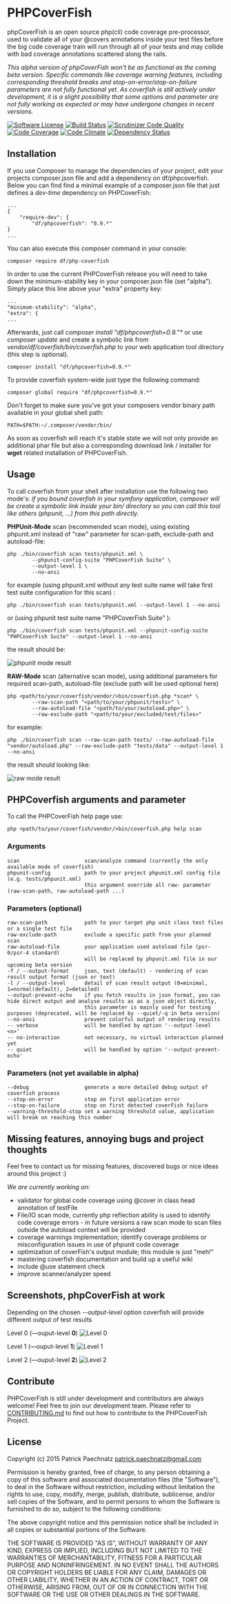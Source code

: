 # PHPCoverFish

phpCoverFish is an open source php(cli) code coverage pre-processor, used to validate all of your @covers annotations inside your test files before the big code coverage train will run through all of your tests and may collide with bad coverage annotations scattered along the rails.

*This alpha version of phpCoverFish won't be as functional as the coming beta version. Specific commands like coverage warning features, including corresponding threshold breaks and stop-on-error/stop-on-failure parameters are not fully functional yet. As coverfish is still actively  under development, it is a slight possibility that some  options and parameter are not fully working as expected or may have undergone changes in recent versions.*

[![Software License](https://img.shields.io/badge/license-MIT-brightgreen.svg)](LICENSE)
[![Build Status](https://travis-ci.org/dunkelfrosch/phpcoverfish.svg?branch=master)](https://travis-ci.org/dunkelfrosch/phpcoverfish)
[![Scrutinizer Code Quality](https://scrutinizer-ci.com/g/dunkelfrosch/phpcoverfish/badges/quality-score.png?b=master)](https://scrutinizer-ci.com/g/dunkelfrosch/phpcoverfish/?branch=master)
[![Code Coverage](https://scrutinizer-ci.com/g/dunkelfrosch/phpcoverfish/badges/coverage.png?b=development)](https://scrutinizer-ci.com/g/dunkelfrosch/phpcoverfish/?branch=master)
[![Code Climate](https://codeclimate.com/repos/55d4ca2de30ba0549200ab11/badges/82c8159eec0691b514b6/gpa.svg)](https://codeclimate.com/repos/55d4ca2de30ba0549200ab11/feed)
[![Dependency Status](https://gemnasium.com/dunkelfrosch/phpcoverfish.svg)](https://gemnasium.com/dunkelfrosch/phpcoverfish)

## Installation

If you use Composer to manage the dependencies of your project, edit your projects composer.json file and add a dependency on df/phpcoverfish.
Below you can find find a minimal example of a composer.json file that just defines a *dev-time* dependency on PHPCoverFish:

    ...
    {
        "require-dev": {
            "df/phpcoverfish": "0.9.*"
    }
    ...
 
You can also execute this composer command in your console:

    composer require df/php-coverfish

In order to use the current PHPCoverFish release you will need to take down the minimum-stability key in your composer.json file (set "alpha"). Simply place this line above your "extra" property key:

    ...
    "minimum-stability": "alpha",
    "extra": {
    ...

Afterwards, just call *composer install "df/phpcoverfish=0.9.*"* or use *composer update* and create a symbolic link from *vendor/df/coverfish/bin/coverfish.php* to your web application tool directory (this step is optional).

    composer install "df/phpcoverfish=0.9.*"

To provide coverfish system-wide just type the following command:

    composer global require "df/phpcoverfish=0.9.*"

Don't forget to make sure you've got your composers vendor binary path available in your global shell path:

    PATH=$PATH:~/.composer/vendor/bin/

As soon as coverfish will reach it's stable state we will not only provide an additional phar file but also a corresponding download link / installer for **wget** related installation of PHPCoverFish.


## Usage

To call coverfish from your shell after installation use the following two mode's:
*if you bound coverfish in your symfony application, composer will be create a symbolic link inside your bin/ directory 
so you can call this tool like others (phpunit, ...) from this path directly.*

**PHPUnit-Mode** scan (recommended scan mode), using existing phpunit.xml instead of "raw" parameter for scan-path, exclude-path and autoload-file: 

    php ./bin/coverfish scan tests/phpunit.xml \
            --phpunit-config-suite "PHPCoverFish Suite" \ 
            --output-level 1 \
            --no-ansi

for example (using phpunit.xml without any test suite name will take first test suite configuration for this scan) :    
    
    php ./bin/coverfish scan tests/phpunit.xml --output-level 1 --no-ansi

or (using phpunit test suite name "PHPCoverFish Suite" ):

    php ./bin/coverfish scan tests/phpunit.xml --phpunit-config-suite "PHPCoverFish Suite" --output-level 1 --no-ansi   

the result should be:

![phpunit mode result](https://dl.dropbox.com/s/371ea9arp1yvdb9/ss-sample-normal-mode-result-1.png)

**RAW-Mode** scan (alternative scan mode), using additional parameters for required scan-path, autoload-file (exclude path will be used optional here)

    php <path/to/your/coverfish/vendor/>bin/coverfish.php *scan* \
            --raw-scan-path "<path/to/your/phpunit/tests>" \
            --raw-autoload-file "<path/to/your/autoload.php>" \
            --raw-exclude-path "<path/to/your/excluded/test/files>"
    
for example:

    php ./bin/coverfish scan --raw-scan-path tests/ --raw-autoload-file "vendor/autoload.php" --raw-exclude-path "tests/data" --output-level 1 --no-ansi

the result should looking like:

![raw mode result](https://dl.dropbox.com/s/cpr6tp341asxylu/ss-sample-raw-mode-result-1.png)


## PHPCoverfish arguments and parameter

To call the PHPCoverFish help page use:

    php <path/to/your/coverfish/vendor/>bin/coverfish.php help scan

### Arguments

    scan                     scan/analyze command (currently the only available mode of coverfish)
    phpunit-config           path to your project phpunit.xml config file (e.g. tests/phpunit.xml)
                             this argument override all raw- parameter (raw-scan-path, raw-autoload-path ...)
    
### Parameters (optional)

    raw-scan-path            path to your target php unit class test files or a single test file
    raw-exclude-path         exclude a specific path from your planned scan 
    raw-autoload-file        your application used autoload file (psr-0/psr-4 standard)
                             will be replaced by phpunit.xml file in our upcoming beta version
    -f / --output-format     json, text (default) - rendering of scan result output format (json or text)
    -l / --output-level      detail of scan result output (0=minimal, 1=normal(default), 2=detailed)
    --output-prevent-echo    if you fetch results in json format, you can hide direct output and analyse results as as a json object directly,
                             this parameter is mainly used for testing purposes (deprecated, will be replaced by --quiet/-q in beta version)
    --no-ansi                prevent colorful output of rendering results
    -- verbose               will be handled by option '--output-level <n>'
    -- no-interaction        not necessary, no virtual interaction planned yet
    -- quiet                 will be handled by option '--output-prevent-echo'
    
### Parameters (not yet available in alpha)    
    
    --debug                  generate a more detailed debug output of coverfish process
    --stop-on-error          stop on first application error
    --stop-on-failure        stop on first detected coverFish failure 
    --warning-threshold-stop set a warning threshold value, application will break on reaching this number


## Missing features, annoying bugs and project thoughts

Feel free to contact us for missing features, discovered bugs or nice ideas
around this project :)

*We are currently working on*: 

- validator for global code coverage using @cover in class head annotation of testFile
- File/IO scan mode, currently php reflection ability is used to identify code coverage errors - in future versions a raw scan mode to scan files outside the autoload context will be provided 
- coverage warnings implementation; identify coverage problems or misconfiguration issues in use of phpunit code coverage
- optimization of coverFish's output module; this module is just "meh!"
- mastering coverfish documentation and build up a useful wiki
- include @use statement check
- improve scanner/analyzer speed

## Screenshots, phpCoverFish at work

Depending on the chosen *--output-level* option coverfish will provide different output of test results

Level 0 (—ouput-level **0**)
![Level 0](https://dl.dropbox.com/s/7b6nptkbyiowrx4/ss-output-level-0.png)

Level 1 (—ouput-level **1**)
![Level 1](https://dl.dropbox.com/s/xk43g0gu1ccqtlw/ss-output-level-1.png)

Level 2 (—ouput-level **2**)
![Level 2](https://dl.dropbox.com/s/voyqmf5g9q42ana/ss-output-level-2.png)


## Contribute

PHPCoverFish is still under development and contributors are always welcome!
Feel free to join our development team. Please refer to [CONTRIBUTING.md](https://github.com/dunkelfrosch/phpcoverfish/blob/master/CONTRIBUTING.md) to find out how to contribute to the PHPCoverFish Project.


## License

Copyright (c) 2015 Patrick Paechnatz <patrick.paechnatz@gmail.com>
                                                                           
Permission is hereby granted,  free of charge,  to any  person obtaining a 
copy of this software and associated documentation files (the "Software"),
to deal in the Software without restriction,  including without limitation
the rights to use,  copy, modify, merge, publish,  distribute, sublicense,
and/or sell copies  of the  Software,  and to permit  persons to whom  the
Software is furnished to do so, subject to the following conditions:       
                                                                           
The above copyright notice and this permission notice shall be included in 
all copies or substantial portions of the Software.
                                                                           
THE SOFTWARE IS PROVIDED "AS IS", WITHOUT WARRANTY OF ANY KIND, EXPRESS OR IMPLIED, INCLUDING  BUT NOT  LIMITED TO THE WARRANTIES OF MERCHANTABILITY, FITNESS FOR A PARTICULAR  PURPOSE AND  NONINFRINGEMENT.  IN NO EVENT SHALL THE AUTHORS OR COPYRIGHT HOLDERS BE LIABLE FOR ANY CLAIM, DAMAGES OR OTHER LIABILITY,  WHETHER IN AN ACTION OF CONTRACT,  TORT OR OTHERWISE,  ARISING
FROM,  OUT OF  OR IN CONNECTION  WITH THE  SOFTWARE  OR THE  USE OR  OTHER DEALINGS IN THE SOFTWARE.